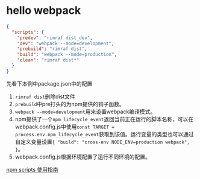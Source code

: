 # hello webpack

```json
{
  "scripts": {
    "predev": "rimraf dist_dev",
    "dev": "webpack --mode=development",
    "prebuild": "rimraf dist",
    "build": "webpack --mode=production",
    "clean": "rimraf dist*"
  }
}
```

先看下本例中package.json中的配置

1. `rimraf dist`删除dist文件
2. `prebuild`中pre打头的为npm提供的钩子函数。
3. `webpack --mode=development`用来设置webpack编译模式。
4. npm提供了一个`npm_lifecycle_event`返回当前正在运行的脚本名称，可以在webpack.config.js中使用`const TARGET = process.env.npm_lifecycle_event`获取到该值。运行变量的类型也可以通过自定义变量设置`{ "build": "cross-env NODE_ENV=production webpack", }`。
5. webpack.config.js根据环境配置了运行不同环境的配置。

[npm scripts 使用指南](http://www.ruanyifeng.com/blog/2016/10/npm_scripts.html)